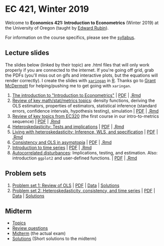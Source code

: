 # EC 421, Winter 2019

Welcome to **Economics 421: Introduction to Econometrics** (Winter 2019) at the University of Oregon (taught by [Edward Rubin](https://edrub.in)).

For information on the course specifics, please see the [syllabus](https://raw.githack.com/edrubin/EC421W19/master/Syllabus/syllabus.pdf).

## Lecture slides

The slides below (linked by their topic) are .html files that will only work properly if you are connected to the internet. If you're going off grid, grab the PDFs (you'll miss out on gifs and interactive plots, but the equations will render correctly). I create the slides with [`xaringan`](https://github.com/yihui/xaringan/wiki) in [R](cran.r-project.org). Thanks go to [Grant McDermott](grantmcdermott.com/) for helping/pushing me to get going with `xaringan`.

1. [The introduction to "Introduction to Econometrics"](https://raw.githack.com/edrubin/EC421W19/master/LectureNotes/01Intro/01_intro.html) | [PDF](https://raw.githack.com/edrubin/EC421W19/master/LectureNotes/01Intro/01_intro.pdf) | [.Rmd](https://github.com/edrubin/EC421W19/blob/master/LectureNotes/01Intro/01_intro.Rmd)
2. [Review of key math/stat/metrics topics](https://raw.githack.com/edrubin/EC421W19/master/LectureNotes/02Review/02_review.html): density functions, deriving the OLS estimators, properties of estimators, statistical inference (standard errors, confidence intervals, hypothesis testing), simulation | [PDF](https://raw.githack.com/edrubin/EC421W19/master/LectureNotes/02Review/02_review.pdf) | [.Rmd](https://github.com/edrubin/EC421W19/blob/master/LectureNotes/02Review/02_review.Rmd)
3. [Review of key topics from EC320](https://raw.githack.com/edrubin/EC421W19/master/LectureNotes/03Review/03_review.html) (the first course in our intro-to-metrics sequence) | [PDF](https://raw.githack.com/edrubin/EC421W19/master/LectureNotes/03Review/03_review.pdf) | [.Rmd](https://github.com/edrubin/EC421W19/blob/master/LectureNotes/03Review/03_review.Rmd)
4. [Heteroskedasticity: Tests and implications](https://raw.githack.com/edrubin/EC421W19/master/LectureNotes/04Heteroskedasticity/04_heteroskedasticity.html) | [PDF](https://raw.githack.com/edrubin/EC421W19/master/LectureNotes/04Heteroskedasticity/04_heteroskedasticity.pdf) | [.Rmd](https://github.com/edrubin/EC421W19/blob/master/LectureNotes/04Heteroskedasticity/04_heteroskedasticity.Rmd)
5. [Living with heteroskedasticity: Inference, WLS, and specification](https://raw.githack.com/edrubin/EC421W19/master/LectureNotes/05Heteroskedasticity/05_heteroskedasticity.html) | [PDF](https://raw.githack.com/edrubin/EC421W19/master/LectureNotes/05Heteroskedasticity/05_heteroskedasticity.pdf) | [.Rmd](https://github.com/edrubin/EC421W19/blob/master/LectureNotes/05Heteroskedasticity/05_heteroskedasticity.Rmd)
6. [Consistency and OLS in asymptopia](https://raw.githack.com/edrubin/EC421W19/master/LectureNotes/06Consistency/06_consistency.html) | [PDF](https://raw.githack.com/edrubin/EC421W19/master/LectureNotes/06Consistency/06_consistency.pdf) | [.Rmd](https://github.com/edrubin/EC421W19/blob/master/LectureNotes/06Consistency/06_consistency.Rmd)
7. [Introduction to time series](https://raw.githack.com/edrubin/EC421W19/master/LectureNotes/07TimeSeries/07_time_series.html) | [PDF](https://raw.githack.com/edrubin/EC421W19/master/LectureNotes/07TimeSeries/07_time_series.pdf) | [.Rmd](https://github.com/edrubin/EC421W19/blob/master/LectureNotes/07TimeSeries/07_time_series.Rmd)
8. [Autocorrelated disturbances](https://raw.githack.com/edrubin/EC421W19/master/LectureNotes/08Autocorrelation/08_autocorrelation.html): Implications, testing, and estimation. Also: introduction `ggplot2` and user-defined functions. | [PDF](https://raw.githack.com/edrubin/EC421W19/master/LectureNotes/08Autocorrelation/08_autocorrelation.pdf) | [.Rmd](https://github.com/edrubin/EC421W19/blob/master/LectureNotes/08Autocorrelation/08_autocorrelation.Rmd)

## Problem sets

1. [Problem set 1: Review of OLS](https://raw.githack.com/edrubin/EC421W19/master/ProblemSets/PS01/ps01.html) | [PDF](https://raw.githack.com/edrubin/EC421W19/master/ProblemSets/PS01/ps01.pdf) | [Data](https://raw.githack.com/edrubin/EC421W19/master/ProblemSets/PS01/dataPS01.csv) | [Solutions](https://raw.githack.com/edrubin/EC421W19/master/ProblemSets/PS01Solutions/ps01Solutions.pdf)
2. [Problem set 2: Heteroskedasticity, consistency, and time series](https://raw.githack.com/edrubin/EC421W19/master/ProblemSets/PS02/ps02.html) | [PDF](https://raw.githack.com/edrubin/EC421W19/master/ProblemSets/PS02/ps02.pdf) | [Data](https://raw.githack.com/edrubin/EC421W19/master/ProblemSets/PS02/dataPS02.csv) | [Solutions](https://raw.githack.com/edrubin/EC421W19/master/ProblemSets/PS02Solutions/ps02Solutions.pdf)

## Midterm

- [Topics](https://raw.githack.com/edrubin/EC421W19/master/Midterm/midterm_topics.pdf)
- [Review questions](https://raw.githack.com/edrubin/EC421W19/master/Midterm/midterm_review.pdf)
- [Midterm](https://raw.githack.com/edrubin/EC421W19/master/Midterm/midterm.pdf) (the actual exam)
- [Solutions](https://raw.githack.com/edrubin/EC421W19/master/Midterm/midterm_key.pdf) (Short solutions to the midterm)
